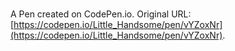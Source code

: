 # 

A Pen created on CodePen.io. Original URL: [https://codepen.io/Little_Handsome/pen/vYZoxNr](https://codepen.io/Little_Handsome/pen/vYZoxNr).


